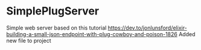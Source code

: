 # SimplePlugServer

Simple web server based on this tutorial https://dev.to/jonlunsford/elixir-building-a-small-json-endpoint-with-plug-cowboy-and-poison-1826
Added new file to project

